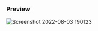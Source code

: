### Preview
![Screenshot 2022-08-03 190123](https://user-images.githubusercontent.com/56962807/182602832-9ba30b8a-4095-4573-9242-450dd994394c.png)
